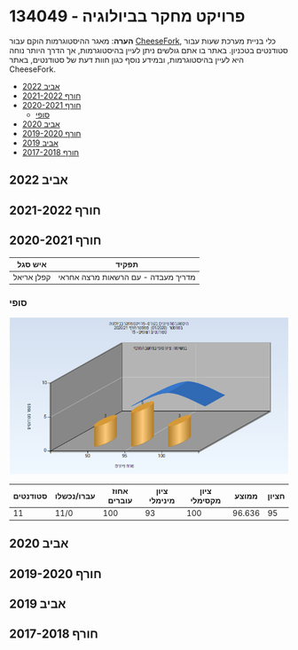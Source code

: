 # 134049 - פרויקט מחקר בביולוגיה

**הערה**: מאגר ההיסטוגרמות הוקם עבור [CheeseFork](https://cheesefork.cf/), כלי בניית מערכת שעות עבור סטודנטים בטכניון. באתר בו אתם גולשים ניתן לעיין בהיסטוגרמות, אך הדרך היותר נוחה היא לעיין בהיסטוגרמות, ובמידע נוסף כגון חוות דעת של סטודנטים, באתר CheeseFork.

* [אביב 2022](#202102)
* [חורף 2021-2022](#202101)
* [חורף 2020-2021](#202001)
  * [סופי](#202001-Finals)
* [אביב 2020](#201902)
* [חורף 2019-2020](#201901)
* [אביב 2019](#201802)
* [חורף 2017-2018](#201701)

<h2 id="202102">אביב 2022</h2>

<h2 id="202101">חורף 2021-2022</h2>

<h2 id="202001">חורף 2020-2021</h2>

| איש סגל | תפקיד |
| ---- | ---- |
| קפלן אריאל | מדריך מעבדה - עם הרשאות מרצה אחראי |

<h3 id="202001-Finals">סופי</h3>

![202001 Finals](202001/Finals.png)

| סטודנטים | עברו/נכשלו | אחוז עוברים | ציון מינימלי | ציון מקסימלי | ממוצע | חציון |
| ---- | ---- | ---- | ---- | ---- | ---- | ---- |
| 11 | 11/0 | 100 | 93 | 100 | 96.636 | 95 |

<h2 id="201902">אביב 2020</h2>

<h2 id="201901">חורף 2019-2020</h2>

<h2 id="201802">אביב 2019</h2>

<h2 id="201701">חורף 2017-2018</h2>

